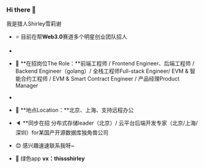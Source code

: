 ### Hi there 👋
我是猎人Shirley雪莉谢
- ⭐ 目前在帮**Web3.0**赛道多个明星创业团队招人
- 
- 🌱 **在招岗位The Role：**前端工程师 / Frontend Engineer、后端工程师 / Backend Engineer（golang）/ 全栈工程师Full-stack Engineer/ EVM & 智能合约工程师 / EVM & Smart Contract Engineer / 产品经理Product Manager
- 
- 📌 **地点Location：**北京、上海、支持远程办公

- 🔈  **同步在招 分布式存储leader（北京）/ 云平台后端开发专家（北京/上海/深圳）for某国产开源数据库独角兽公司

- 😊 感兴趣速速联系我呀~
- 💬 绿色app **vx：thissshirley**
<!--
**Shirleyee/Shirleyee** is a ✨ _special_ ✨ repository because its `README.md` (this file) appears on your GitHub profile.

Here are some ideas to get you started:


- 📫 
- 😄 Pronouns: ...
- ⚡ Fun fact: ...
-->
